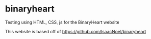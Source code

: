 # binaryheart
Testing using HTML, CSS, js for the BinaryHeart website

This website is based off of https://github.com/IsaacNoel/binaryheart 
